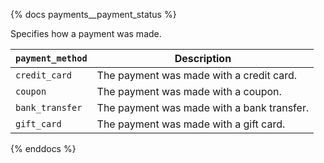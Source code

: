 {% docs payments__payment_status %}

Specifies how a payment was made.

| `payment_method` | Description                                |
|------------------|--------------------------------------------|
| `credit_card`    | The payment was made with a credit card.   |
| `coupon`         | The payment was made with a coupon.        |
| `bank_transfer`  | The payment was made with a bank transfer. |
| `gift_card`      | The payment was made with a gift card.     |

{% enddocs %}
